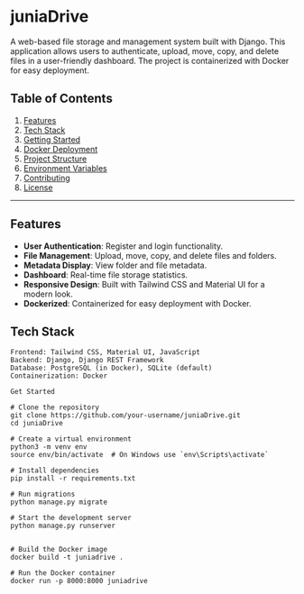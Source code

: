 # juniaDrive

A web-based file storage and management system built with Django. This application allows users to authenticate, upload, move, copy, and delete files in a user-friendly dashboard. The project is containerized with Docker for easy deployment.

## Table of Contents

1. [Features](#features)
2. [Tech Stack](#tech-stack)
3. [Getting Started](#getting-started)
4. [Docker Deployment](#docker-deployment)
5. [Project Structure](#project-structure)
6. [Environment Variables](#environment-variables)
7. [Contributing](#contributing)
8. [License](#license)

---

## Features

- **User Authentication**: Register and login functionality.
- **File Management**: Upload, move, copy, and delete files and folders.
- **Metadata Display**: View folder and file metadata.
- **Dashboard**: Real-time file storage statistics.
- **Responsive Design**: Built with Tailwind CSS and Material UI for a modern look.
- **Dockerized**: Containerized for easy deployment with Docker.

## Tech Stack

```plaintext
Frontend: Tailwind CSS, Material UI, JavaScript
Backend: Django, Django REST Framework
Database: PostgreSQL (in Docker), SQLite (default)
Containerization: Docker

Get Started
                                                                                            
# Clone the repository
git clone https://github.com/your-username/juniaDrive.git
cd juniaDrive

# Create a virtual environment
python3 -m venv env
source env/bin/activate  # On Windows use `env\Scripts\activate`

# Install dependencies
pip install -r requirements.txt

# Run migrations
python manage.py migrate

# Start the development server
python manage.py runserver


# Build the Docker image
docker build -t juniadrive .

# Run the Docker container
docker run -p 8000:8000 juniadrive
